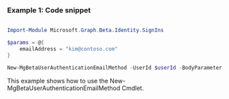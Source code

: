 ### Example 1: Code snippet

```powershell

Import-Module Microsoft.Graph.Beta.Identity.SignIns

$params = @{
	emailAddress = "kim@contoso.com"
}

New-MgBetaUserAuthenticationEmailMethod -UserId $userId -BodyParameter $params

```
This example shows how to use the New-MgBetaUserAuthenticationEmailMethod Cmdlet.

